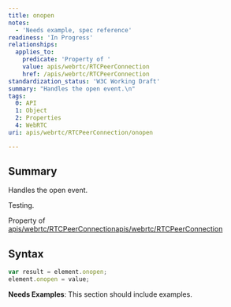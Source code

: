 ```yaml
---
title: onopen
notes:
  - 'Needs example, spec reference'
readiness: 'In Progress'
relationships:
  applies_to:
    predicate: 'Property of '
    value: apis/webrtc/RTCPeerConnection
    href: /apis/webrtc/RTCPeerConnection
standardization_status: 'W3C Working Draft'
summary: "Handles the open event.\n"
tags:
  0: API
  1: Object
  2: Properties
  4: WebRTC
uri: apis/webrtc/RTCPeerConnection/onopen

---
```

## Summary

Handles the open event.

Testing.

Property of [apis/webrtc/RTCPeerConnection](/apis/webrtc/RTCPeerConnection)[apis/webrtc/RTCPeerConnection](/apis/webrtc/RTCPeerConnection)

## Syntax

``` js
var result = element.onopen;
element.onopen = value;
```

**Needs Examples**: This section should include examples.

